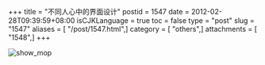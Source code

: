 +++
title = "不同人心中的界面设计"
postid = 1547
date = 2012-02-28T09:39:59+08:00
isCJKLanguage = true
toc = false
type = "post"
slug = "1547"
aliases = [ "/post/1547.html",]
category = [ "others",]
attachments = [ "1548",]
+++


![](/uploads/2012/02/show_mop.jpg "show_mop")

